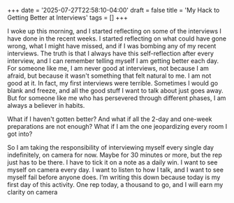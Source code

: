 +++
date = '2025-07-27T22:58:10-04:00'
draft = false
title = 'My Hack to Getting Better at Interviews'
tags = []
+++

I woke up this morning, and I started reflecting on some of the interviews I have done in the recent weeks. I started
reflecting on what could have gone wrong, what I might have missed, and if I was bombing any of my recent interviews.
The truth is that I always have this self-reflection after every interview, and I can remember telling myself I am
getting better each day. For someone like me, I am never good at interviews, not because I am afraid, but because it
wasn't something that felt natural to me. I am not good at it. In fact, my first interviews were terrible. Sometimes I
would go blank and freeze, and all the good stuff I want to talk about just goes away. But for someone like me who has
persevered through different phases, I am always a believer in habits.

What if I haven't gotten better? And what if all the 2-day and one-week preparations are not enough? What if I am the
one jeopardizing every room I got into?

So I am taking the responsibility of interviewing myself every single day indefinitely, on camera for now. Maybe for 30
minutes or more, but the rep just has to be there. I have to tick it on a note as a daily win. I want to see myself on
camera every day. I want to listen to how I talk, and I want to see myself fail before anyone does. I’m writing this
down because today is my first day of this activity. One rep today, a thousand to go, and I will earn
my clarity on camera